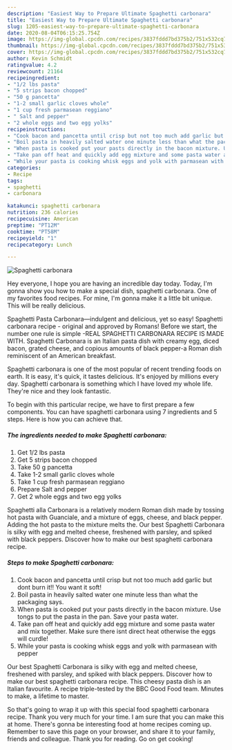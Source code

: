 ```yaml
---
description: "Easiest Way to Prepare Ultimate Spaghetti carbonara"
title: "Easiest Way to Prepare Ultimate Spaghetti carbonara"
slug: 1205-easiest-way-to-prepare-ultimate-spaghetti-carbonara
date: 2020-08-04T06:15:25.754Z
image: https://img-global.cpcdn.com/recipes/3837fddd7bd375b2/751x532cq70/spaghetti-carbonara-recipe-main-photo.jpg
thumbnail: https://img-global.cpcdn.com/recipes/3837fddd7bd375b2/751x532cq70/spaghetti-carbonara-recipe-main-photo.jpg
cover: https://img-global.cpcdn.com/recipes/3837fddd7bd375b2/751x532cq70/spaghetti-carbonara-recipe-main-photo.jpg
author: Kevin Schmidt
ratingvalue: 4.2
reviewcount: 21164
recipeingredient:
- "1/2 lbs pasta"
- "5 strips bacon chopped"
- "50 g pancetta"
- "1-2 small garlic cloves whole"
- "1 cup fresh parmasean reggiano"
- " Salt and pepper"
- "2 whole eggs and two egg yolks"
recipeinstructions:
- "Cook bacon and pancetta until crisp but not too much add garlic but dont burn it!! You want it soft!"
- "Boil pasta in heavily salted water one minute less than what the packaging says."
- "When pasta is cooked put your pasts directly in the bacon mixture. Use tongs to put the pasta in the pan. Save your pasta water."
- "Take pan off heat and quickly add egg mixture and some pasta water and mix together. Make sure there isnt direct heat otherwise the eggs will curdle!"
- "While your pasta is cooking whisk eggs and yolk with parmasean with pepper"
categories:
- Recipe
tags:
- spaghetti
- carbonara

katakunci: spaghetti carbonara 
nutrition: 236 calories
recipecuisine: American
preptime: "PT12M"
cooktime: "PT58M"
recipeyield: "1"
recipecategory: Lunch

---
```



![Spaghetti carbonara](https://img-global.cpcdn.com/recipes/3837fddd7bd375b2/751x532cq70/spaghetti-carbonara-recipe-main-photo.jpg)

Hey everyone, I hope you are having an incredible day today. Today, I'm gonna show you how to make a special dish, spaghetti carbonara. One of my favorites food recipes. For mine, I'm gonna make it a little bit unique. This will be really delicious.

Spaghetti Pasta Carbonara—indulgent and delicious, yet so easy! Spaghetti carbonara recipe - original and approved by Romans! Before we start, the number one rule is simple -REAL SPAGHETTI CARBONARA RECIPE IS MADE WITH. Spaghetti Carbonara is an Italian pasta dish with creamy egg, diced bacon, grated cheese, and copious amounts of black pepper-a Roman dish reminiscent of an American breakfast.

Spaghetti carbonara is one of the most popular of recent trending foods on earth. It is easy, it's quick, it tastes delicious. It's enjoyed by millions every day. Spaghetti carbonara is something which I have loved my whole life. They're nice and they look fantastic.


To begin with this particular recipe, we have to first prepare a few components. You can have spaghetti carbonara using 7 ingredients and 5 steps. Here is how you can achieve that.

<!--inarticleads1-->

##### The ingredients needed to make Spaghetti carbonara:

1. Get 1/2 lbs pasta
1. Get 5 strips bacon chopped
1. Take 50 g pancetta
1. Take 1-2 small garlic cloves whole
1. Take 1 cup fresh parmasean reggiano
1. Prepare  Salt and pepper
1. Get 2 whole eggs and two egg yolks


Spaghetti alla Carbonara is a relatively modern Roman dish made by tossing hot pasta with Guanciale, and a mixture of eggs, cheese, and black pepper. Adding the hot pasta to the mixture melts the. Our best Spaghetti Carbonara is silky with egg and melted cheese, freshened with parsley, and spiked with black peppers. Discover how to make our best spaghetti carbonara recipe. 

<!--inarticleads2-->

##### Steps to make Spaghetti carbonara:

1. Cook bacon and pancetta until crisp but not too much add garlic but dont burn it!! You want it soft!
1. Boil pasta in heavily salted water one minute less than what the packaging says.
1. When pasta is cooked put your pasts directly in the bacon mixture. Use tongs to put the pasta in the pan. Save your pasta water.
1. Take pan off heat and quickly add egg mixture and some pasta water and mix together. Make sure there isnt direct heat otherwise the eggs will curdle!
1. While your pasta is cooking whisk eggs and yolk with parmasean with pepper


Our best Spaghetti Carbonara is silky with egg and melted cheese, freshened with parsley, and spiked with black peppers. Discover how to make our best spaghetti carbonara recipe. This cheesy pasta dish is an Italian favourite. A recipe triple-tested by the BBC Good Food team. Minutes to make, a lifetime to master. 

So that's going to wrap it up with this special food spaghetti carbonara recipe. Thank you very much for your time. I am sure that you can make this at home. There's gonna be interesting food at home recipes coming up. Remember to save this page on your browser, and share it to your family, friends and colleague. Thank you for reading. Go on get cooking!
